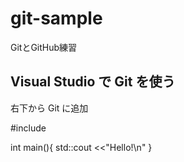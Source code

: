 # git-sample
GitとGitHub練習

## Visual Studio で Git を使う
右下から Git に追加

  #include <iostream>

  int main(){
    std::cout <<"Hello!\n"
  }
